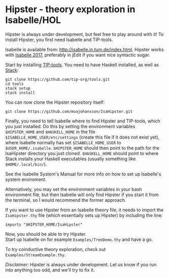 # Hipster - theory exploration in Isabelle/HOL

Hipster is always under development, but feel free to play around with it! To
install Hipster, you first need Isabelle and TIP-tools.

Isabelle is available from: http://isabelle.in.tum.de/index.html. Hipster works
with [Isabelle 2017][Isa17], preferably in jEdit if you want nice syntactic
sugar.


Start by installing [TIP-tools][TIP]. You need to have Haskell installed, as well as [Stack][ST]: 

    git clone https://github.com/tip-org/tools.git
    cd tools
    stack setup
    stack install

You can now clone the Hipster repository itself:

    git clone https://github.com/moajohansson/IsaHipster.git

Finally, you need to tell Isabelle where to find Hipster and TIP-tools, which you just installed. 
Do this by setting the environment variables `$HIPSTER_HOME` and `$HASKELL_HOME` in the file `$ISABELLE_HOME_USER/etc/settings`
(create this file if it does not exist yet), where Isabelle normally has set
`$ISABELLE_HOME_USER` to `$USER_HOME/.isabelle`. `$HIPSTER_HOME` should then
point to the path for the IsaHipster directory you just cloned. `$HASKELL_HOME`
should point to where Stack installs your Haskell executables (usually something like `$HOME/.local/bin/`).

See the Isabelle System's Manual for more info on how to set up Isabelle's system
enviroment. 

Alternatively, you may set the environment variables in your bash environment
file, but then Isabelle will only find Hipster if you start it from the
terminal, so I would recommend the former approach.

If you want to use Hipster from an Isabelle theory file, it needs to import the
`IsaHipster.thy` file (which essentially sets up Hipster) by including the
line:

```isabelle
imports "$HIPSTER_HOME/IsaHipster"
```
    
Now, you should be able to try Hipster.  
Start up Isabelle on for example `Examples/TreeDemo.thy` and have a go.

To try coinductive theory exploration, check out `Examples/StreamExample.thy`.


_Disclaimer_: Hipster is always under development. Let us know if you run into anything too odd,
and we'll try to fix it.


[TIP]: https://github.com/tip-org/tools
[Isa17]: http://isabelle.in.tum.de/installation.html
[ST]: https://www.haskell.org/downloads
